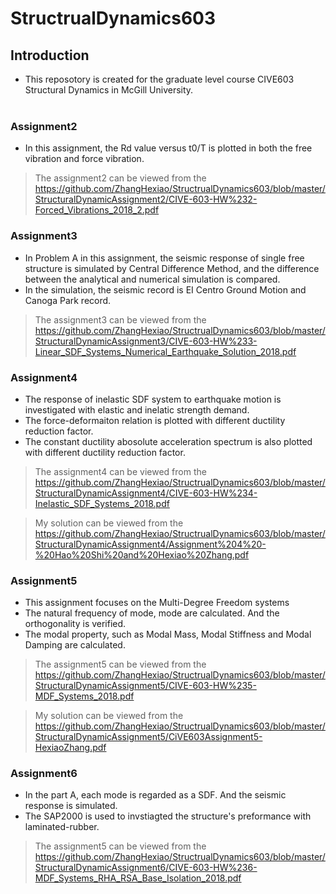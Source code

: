# StructrualDynamics603 <br>

## Introduction
* This reposotory is created for the graduate level course CIVE603 Structural Dynamics in McGill University.<br><br>

### Assignment2
* In this assignment, the Rd value versus t0/T is plotted in both the free vibration and force vibration.

> The assignment2 can be viewed from the
https://github.com/ZhangHexiao/StructrualDynamics603/blob/master/StructuralDynamicAssignment2/CIVE-603-HW%232-Forced_Vibrations_2018_2.pdf

### Assignment3
* In Problem A in this assignment, the seismic response of single free structure is simulated by Central Difference Method, and the difference between the analytical and numerical simulation is compared.
* In the simulation, the seismic record is EI Centro Ground Motion and Canoga Park record.

> The assignment3 can be viewed from the
https://github.com/ZhangHexiao/StructrualDynamics603/blob/master/StructuralDynamicAssignment3/CIVE-603-HW%233-Linear_SDF_Systems_Numerical_Earthquake_Solution_2018.pdf

### Assignment4
* The response of inelastic SDF system to earthquake motion is investigated with elastic and inelatic strength demand.
* The force-deformaiton relation is plotted with different ductility reduction factor.
* The constant ductility abosolute acceleration spectrum is also plotted with different ductility reduction factor.

> The assignment4 can be viewed from the
https://github.com/ZhangHexiao/StructrualDynamics603/blob/master/StructuralDynamicAssignment4/CIVE-603-HW%234-Inelastic_SDF_Systems_2018.pdf

> My solution can be viewed from the
https://github.com/ZhangHexiao/StructrualDynamics603/blob/master/StructuralDynamicAssignment4/Assignment%204%20-%20Hao%20Shi%20and%20Hexiao%20Zhang.pdf

### Assignment5
* This assignment focuses on the Multi-Degree Freedom systems
* The natural frequency of mode, mode are calculated. And the orthogonality is verified.
* The modal property, such as Modal Mass, Modal Stiffness and Modal Damping are calculated.

> The assignment5 can be viewed from the
https://github.com/ZhangHexiao/StructrualDynamics603/blob/master/StructuralDynamicAssignment5/CIVE-603-HW%235-MDF_Systems_2018.pdf

> My solution can be viewed from the
https://github.com/ZhangHexiao/StructrualDynamics603/blob/master/StructuralDynamicAssignment5/CiVE603Assignment5-HexiaoZhang.pdf

### Assignment6
* In the part A, each mode is regarded as a SDF. And the seismic response is simulated.
* The SAP2000 is used to invstiagted the structure's preformance with laminated-rubber.  

> The assignment5 can be viewed from the
https://github.com/ZhangHexiao/StructrualDynamics603/blob/master/StructuralDynamicAssignment6/CIVE-603-HW%236-MDF_Systems_RHA_RSA_Base_Isolation_2018.pdf





